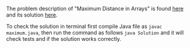 The problem description of "Maximum Distance in Arrays" is found [here](https://leetcode.com/problems/maximum-distance-in-arrays/) and its solution [here](https://github.com/aurimas13/Solutions-To-Problems/blob/main/LeetCode/Java%20Solutions/Maximum%20Distance%20in%20Arrays/maximum.java).


To check the solution in terminal first compile Java file as `javac maximum.java`, then run the command as follows `java Solution` and it will check tests and if the solution works correctly.

